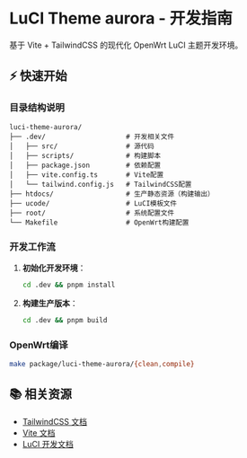 # LuCI Theme aurora - 开发指南

基于 Vite + TailwindCSS 的现代化 OpenWrt LuCI 主题开发环境。

## ⚡ 快速开始

### 目录结构说明

```
luci-theme-aurora/
├── .dev/                    # 开发相关文件
│   ├── src/                 # 源代码
│   ├── scripts/             # 构建脚本
│   ├── package.json         # 依赖配置
│   ├── vite.config.ts       # Vite配置
│   └── tailwind.config.js   # TailwindCSS配置
├── htdocs/                  # 生产静态资源（构建输出）
├── ucode/                   # LuCI模板文件
├── root/                    # 系统配置文件
└── Makefile                 # OpenWrt构建配置
```

### 开发工作流

1. **初始化开发环境**：
   ```bash
   cd .dev && pnpm install
   ```
2. **构建生产版本**：
   ```bash
   cd .dev && pnpm build
   ```


### OpenWrt编译

```bash
make package/luci-theme-aurora/{clean,compile}
```


## 📚 相关资源

- [TailwindCSS 文档](https://tailwindcss.com/docs)
- [Vite 文档](https://vitejs.dev/guide/)
- [LuCI 开发文档](https://github.com/openwrt/luci/wiki)
